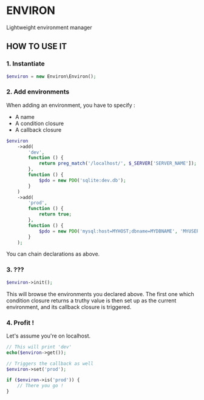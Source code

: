 # ENVIRON

Lightweight environment manager

## HOW TO USE IT

### 1. Instantiate

```php
$environ = new Environ\Environ();
```

### 2. Add environments

When adding an environment, you have to specify :

- A name
- A condition closure
- A callback closure

```php
$environ
    ->add(
        'dev',
        function () {
            return preg_match('/localhost/', $_SERVER['SERVER_NAME']);
        },
        function () {
            $pdo = new PDO('sqlite:dev.db');
        }
    )
    ->add(
        'prod',
        function () {
            return true;
        },
        function () {
            $pdo = new PDO('mysql:host=MYHOST;dbname=MYDBNAME', 'MYUSER', 'MYPASSWORD');
        }
    );
```

You can chain declarations as above.

### 3. ???

```php
$environ->init();
```

This will browse the environments you declared above. The first one which condition closure returns a truthy value is then set up as the current environment, and its callback closure is triggered.

### 4. Profit !

Let's assume you're on localhost.

```php
// This will print 'dev'
echo($environ->get());

// Triggers the callback as well
$environ->set('prod');

if ($environ->is('prod')) {
    // There you go !
}
```
